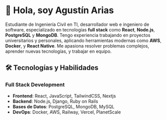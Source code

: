 # 👋 Hola, soy Agustín Arias

Estudiante de Ingeniería Civil en TI, desarrollador web e ingeniero de software, especializado en tecnologías **full stack** como **React**, **Node.js**, **PostgreSQL** y **MongoDB**. Tengo experiencia trabajando en proyectos universitarios y personales, aplicando herramientas modernas como **AWS**, **Docker**, y **React Native**. Me apasiona resolver problemas complejos, aprender nuevas tecnologías, y trabajar en equipo.

## 🛠️ Tecnologías y Habilidades

### Full Stack Development
- **Frontend**: React, JavaScript, TailwindCSS, Nextjs
- **Backend**: Node.js, Django, Ruby on Rails
- **Bases de Datos**: PostgreSQL, MongoDB, MySQL
- **DevOps**: Docker, AWS, Railway, Vercel, PlanetScale


